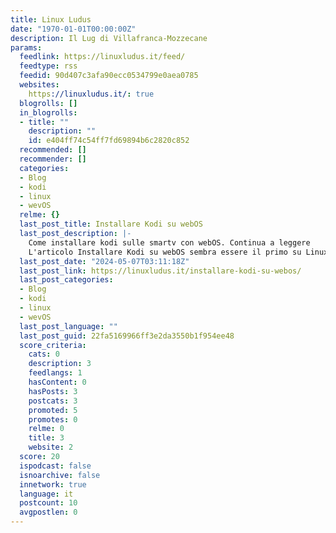 ```yaml
---
title: Linux Ludus
date: "1970-01-01T00:00:00Z"
description: Il Lug di Villafranca-Mozzecane
params:
  feedlink: https://linuxludus.it/feed/
  feedtype: rss
  feedid: 90d407c3afa90ecc0534799e0aea0785
  websites:
    https://linuxludus.it/: true
  blogrolls: []
  in_blogrolls:
  - title: ""
    description: ""
    id: e404ff74c54ff7fd69894b6c2820c852
  recommended: []
  recommender: []
  categories:
  - Blog
  - kodi
  - linux
  - wevOS
  relme: {}
  last_post_title: Installare Kodi su webOS
  last_post_description: |-
    Come installare kodi sulle smartv con webOS. Continua a leggere    Installare Kodi su webOS→
    L'articolo Installare Kodi su webOS sembra essere il primo su Linux Ludus.
  last_post_date: "2024-05-07T03:11:18Z"
  last_post_link: https://linuxludus.it/installare-kodi-su-webos/
  last_post_categories:
  - Blog
  - kodi
  - linux
  - wevOS
  last_post_language: ""
  last_post_guid: 22fa5169966ff3e2da3550b1f954ee48
  score_criteria:
    cats: 0
    description: 3
    feedlangs: 1
    hasContent: 0
    hasPosts: 3
    postcats: 3
    promoted: 5
    promotes: 0
    relme: 0
    title: 3
    website: 2
  score: 20
  ispodcast: false
  isnoarchive: false
  innetwork: true
  language: it
  postcount: 10
  avgpostlen: 0
---
```

